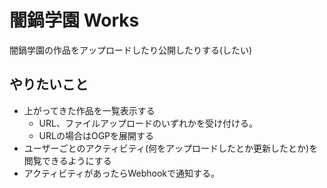 # 闇鍋学園 Works
闇鍋学園の作品をアップロードしたり公開したりする(したい)

## やりたいこと
* 上がってきた作品を一覧表示する
  + URL、ファイルアップロードのいずれかを受け付ける。
  + URLの場合はOGPを展開する
* ユーザーごとのアクティビティ(何をアップロードしたとか更新したとか)を閲覧できるようにする
* アクティビティがあったらWebhookで通知する。
